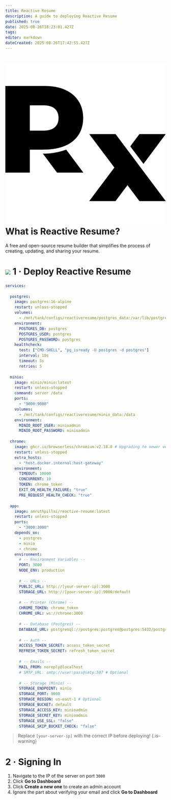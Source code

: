```yaml
---
title: Reactive Resume
description: A guide to deploying Reactive Resume
published: true
date: 2025-08-26T18:23:01.427Z
tags: 
editor: markdown
dateCreated: 2025-08-26T17:42:55.427Z
---
```



# <img src="/reactive-resume.png" class="tab-icon"> What is Reactive Resume?
A free and open-source resume builder that simplifies the process of creating, updating, and sharing your resume.

# <img src="/docker.png" class="tab-icon"> 1 · Deploy Reactive Resume
```yaml
services:

  postgres:
    image: postgres:16-alpine
    restart: unless-stopped
    volumes:
      - /mnt/tank/configs/reactiveresume/postgres_data:/var/lib/postgresql/data
    environment:
      POSTGRES_DB: postgres
      POSTGRES_USER: postgres
      POSTGRES_PASSWORD: postgres
    healthcheck:
      test: ["CMD-SHELL", "pg_isready -U postgres -d postgres"]
      interval: 10s
      timeout: 5s
      retries: 5

  minio:
    image: minio/minio:latest
    restart: unless-stopped
    command: server /data
    ports:
      - "9000:9000"
    volumes:
      - /mnt/tank/configs/reactiveresume/minio_data:/data
    environment:
      MINIO_ROOT_USER: minioadmin
      MINIO_ROOT_PASSWORD: minioadmin

  chrome:
    image: ghcr.io/browserless/chromium:v2.18.0 # Upgrading to newer versions causes issues
    restart: unless-stopped
    extra_hosts:
      - "host.docker.internal:host-gateway"
    environment:
      TIMEOUT: 10000
      CONCURRENT: 10
      TOKEN: chrome_token
      EXIT_ON_HEALTH_FAILURE: "true"
      PRE_REQUEST_HEALTH_CHECK: "true"

  app:
    image: amruthpillai/reactive-resume:latest
    restart: unless-stopped
    ports:
      - "3000:3000"
    depends_on:
      - postgres
      - minio
      - chrome
    environment:
      # -- Environment Variables --
      PORT: 3000
      NODE_ENV: production

      # -- URLs --
      PUBLIC_URL: http://[your-server-ip]:3000
      STORAGE_URL: http://[your-server-ip]:9000/default

      # -- Printer (Chrome) --
      CHROME_TOKEN: chrome_token
      CHROME_URL: ws://chrome:3000

      # -- Database (Postgres) --
      DATABASE_URL: postgresql://postgres:postgres@postgres:5432/postgres

      # -- Auth --
      ACCESS_TOKEN_SECRET: access_token_secret
      REFRESH_TOKEN_SECRET: refresh_token_secret

      # -- Emails --
      MAIL_FROM: noreply@localhost
      # SMTP_URL: smtp://user:pass@smtp:587 # Optional

      # -- Storage (Minio) --
      STORAGE_ENDPOINT: minio
      STORAGE_PORT: 9000
      STORAGE_REGION: us-east-1 # Optional
      STORAGE_BUCKET: default
      STORAGE_ACCESS_KEY: minioadmin
      STORAGE_SECRET_KEY: minioadmin
      STORAGE_USE_SSL: "false"
      STORAGE_SKIP_BUCKET_CHECK: "false"
```
> Replace `[your-server-ip]` with the correct IP before deploying!
{.is-warning}


# 2 · Signing In
1. Navigate to the IP of the server on port `3000`
1. Click **Go to Dashboard**
1. Click **Create a new one** to create an admin account
1. Ignore the part about verifying your email and click **Go to Dashboard**

